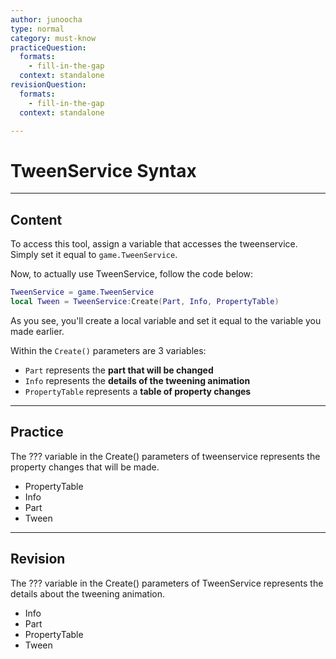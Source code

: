 ```yaml
---
author: junoocha
type: normal
category: must-know
practiceQuestion:
  formats:
    - fill-in-the-gap
  context: standalone
revisionQuestion:
  formats:
    - fill-in-the-gap
  context: standalone

---
```


# TweenService Syntax
---

## Content
To access this tool, assign a variable that accesses the tweenservice. Simply set it equal to `game.TweenService`. 

Now, to actually use TweenService, follow the code below:

```lua
TweenService = game.TweenService
local Tween = TweenService:Create(Part, Info, PropertyTable)
```
As you see, you'll create a local variable and set it equal to the variable you made earlier. 

Within the `Create()` parameters are 3 variables: 
- `Part` represents the **part that will be changed**
- `Info` represents the **details of the tweening animation**
- `PropertyTable` represents a **table of property changes**
---

## Practice

The ??? variable in the Create() parameters of tweenservice represents the property changes that will be made.

- PropertyTable
- Info
- Part
- Tween

---

## Revision

The ??? variable in the Create() parameters of TweenService represents the details about the tweening animation.

- Info
- Part
- PropertyTable
- Tween
